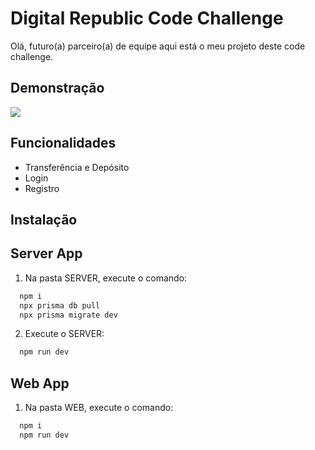 # Digital Republic Code Challenge

Olá, futuro(a) parceiro(a) de equipe aqui está o meu projeto deste code challenge.

## Demonstração

![](https://github.com/JohannesAlves/DigitalRepublic/blob/master/APP.gif)

## Funcionalidades

-   Transferência e Depósito
-   Login
-   Registro

## Instalação

## Server App

1. Na pasta SERVER, execute o comando:

```bash
  npm i
  npx prisma db pull
  npx prisma migrate dev
```

2. Execute o SERVER:

```bash
  npm run dev
```

## Web App

1. Na pasta WEB, execute o comando:

```bash
  npm i
  npm run dev
```
